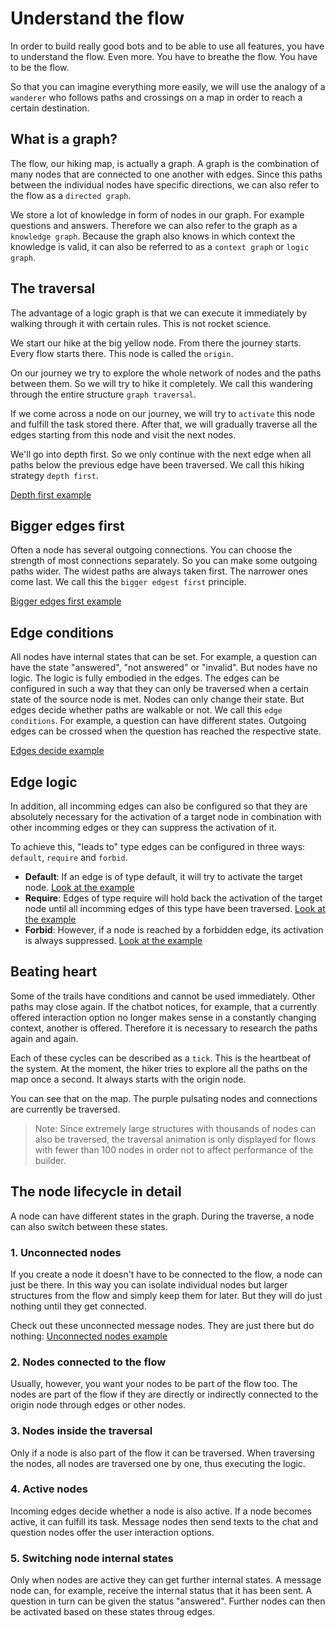 # Understand the flow
In order to build really good bots and to be able to use all features, you have to understand the flow.
Even more. You have to breathe the flow. You have to be the flow.

So that you can imagine everything more easily, we will use the analogy of a `wanderer` who follows paths and crossings on a map in order to reach a certain destination.

## What is a graph?
The flow, our hiking map, is actually a graph. A graph is the combination of many nodes that are connected to one another with edges.
Since this paths between the individual nodes have specific directions, we can also refer to the flow as a `directed graph`.

We store a lot of knowledge in form of nodes in our graph. For example questions and answers. Therefore we can also refer to the graph as a `knowledge graph`.
Because the graph also knows in which context the knowledge is valid, it can also be referred to as a `context graph` or `logic graph`.

## The traversal
The advantage of a logic graph is that we can execute it immediately by walking through it with certain rules. This is not rocket science.

We start our hike at the big yellow node. From there the journey starts. Every flow starts there. This node is called the `origin`.

On our journey we try to explore the whole network of nodes and the paths between them. So we will try to hike it completely.
We call this wandering through the entire structure `graph traversal`.

If we come across a node on our journey, we will try to `activate` this node and fulfill the task stored there. After that, we will gradually traverse all the edges starting from this node and visit the next nodes.

We'll go into depth first. So we only continue with the next edge when all paths below the previous edge have been traversed. We call this hiking strategy `depth first`.

[Depth first example](https://wanderer.ai/builder/?flow=https%3A%2F%2Fraw.githubusercontent.com%2Fwanderer-ai%2Fwanderer-flows%2Fmaster%2Fdocs%2Fdepth_first.json)

## Bigger edges first
Often a node has several outgoing connections. You can choose the strength of most connections separately. So you can make some outgoing paths wider.
The widest paths are always taken first. The narrower ones come last. We call this the `bigger edgest first` principle.

[Bigger edges first example](https://wanderer.ai/builder/?flow=https%3A%2F%2Fraw.githubusercontent.com%2Fwanderer-ai%2Fwanderer-flows%2Fmaster%2Fdocs%2Fbigger_edges_first.json)

## Edge conditions
All nodes have internal states that can be set. For example, a question can have the state "answered", "not answered" or "invalid".
But nodes have no logic. The logic is fully embodied in the edges.
The edges can be configured in such a way that they can only be traversed when a certain state of the source node is met.
Nodes can only change their state. But edges decide whether paths are walkable or not. We call this `edge conditions`.
For example, a question can have different states. Outgoing edges can be crossed when the question has reached the respective state.

[Edges decide example](https://wanderer.ai/builder/?flow=https%3A%2F%2Fraw.githubusercontent.com%2Fwanderer-ai%2Fwanderer-flows%2Fmaster%2Fdocs%2Fedges_decide.json)

## Edge logic
In addition, all incomming edges can also be configured so that they are absolutely necessary for the activation of a target node in combination with other incomming edges or they can suppress the activation of it.

To achieve this, "leads to" type edges can be configured in three ways: `default`, `require` and `forbid`.

* __Default__: If an edge is of type default, it will try to activate the target node. [Look at the example](https://wanderer.ai/builder/?flow=https%3A%2F%2Fraw.githubusercontent.com%2Fwanderer-ai%2Fwanderer-flows%2Fmaster%2Fdocs%2Fdefault_edge_logic.json)
* __Require__: Edges of type require will hold back the activation of the target node until all incomming edges of this type have been traversed. [Look at the example](https://wanderer.ai/builder/?flow=https%3A%2F%2Fraw.githubusercontent.com%2Fwanderer-ai%2Fwanderer-flows%2Fmaster%2Fdocs%2Frequired_edge_logic.json)
* __Forbid__: However, if a node is reached by a forbidden edge, its activation is always suppressed. [Look at the example](https://wanderer.ai/builder/?flow=https%3A%2F%2Fraw.githubusercontent.com%2Fwanderer-ai%2Fwanderer-flows%2Fmaster%2Fdocs%2Fforbidden_edge_logic.json)

## Beating heart
Some of the trails have conditions and cannot be used immediately. Other paths may close again.
If the chatbot notices, for example, that a currently offered interaction option no longer makes sense in a constantly changing context, another is offered.
Therefore it is necessary to research the paths again and again.

Each of these cycles can be described as a `tick`. This is the heartbeat of the system.
At the moment, the hiker tries to explore all the paths on the map once a second. It always starts with the origin node.

You can see that on the map. The purple pulsating nodes and connections are currently be traversed.

> Note: Since extremely large structures with thousands of nodes can also be traversed, the traversal animation is only displayed for flows with fewer than 100 nodes in order not to affect performance of the builder.

## The node lifecycle in detail
A node can have different states in the graph. During the traverse, a node can also switch between these states.

### 1. Unconnected nodes
If you create a node it doesn't have to be connected to the flow, a node can just be there. In this way you can isolate individual nodes but larger structures from the flow and simply keep them for later. But they will do just nothing until they get connected.

Check out these unconnected message nodes. They are just there but do nothing: [Unconnected nodes example](https://wanderer.ai/builder/?flow=https%3A%2F%2Fraw.githubusercontent.com%2Fwanderer-ai%2Fwanderer-flows%2Fmaster%2Fdocs%2Funconnected_nodes.json)

### 2. Nodes connected to the flow
Usually, however, you want your nodes to be part of the flow too. The nodes are part of the flow if they are directly or indirectly connected to the origin node through edges or other nodes.

### 3. Nodes inside the traversal
Only if a node is also part of the flow it can be traversed. When traversing the nodes, all nodes are traversed one by one, thus executing the logic.

### 4. Active nodes
Incoming edges decide whether a node is also active. If a node becomes active, it can fulfill its task. Message nodes then send texts to the chat and question nodes offer the user interaction options.

### 5. Switching node internal states
Only when nodes are active they can get further internal states. A message node can, for example, receive the internal status that it has been sent. A question in turn can be given the status "answered". Further nodes can then be activated based on these states throug edges.

